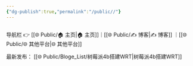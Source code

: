 ```yaml
---
{"dg-publish":true,"permalink":"/public//"}
---
```


<span style="float:right;">

导航栏  👉  [[🌐  Public/🏠 主页\|🏠 主页]]｜[[🌐  Public/✍️ 博客\|✍️ 博客]] ｜[[🌐  Public/🌐 其他平台\|🌐 其他平台]]

</span>


最新发布：
[[🌐  Public/Bloge_List/树莓派4b搭建WRT\|树莓派4b搭建WRT]]


